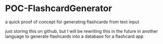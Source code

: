 # POC-FlashcardGenerator
a quick proof of concept for generating flashcards from text input

just storing this on github, but I will be rewriting this in the future in another language to generate flashcards into a database for a flashcard app
